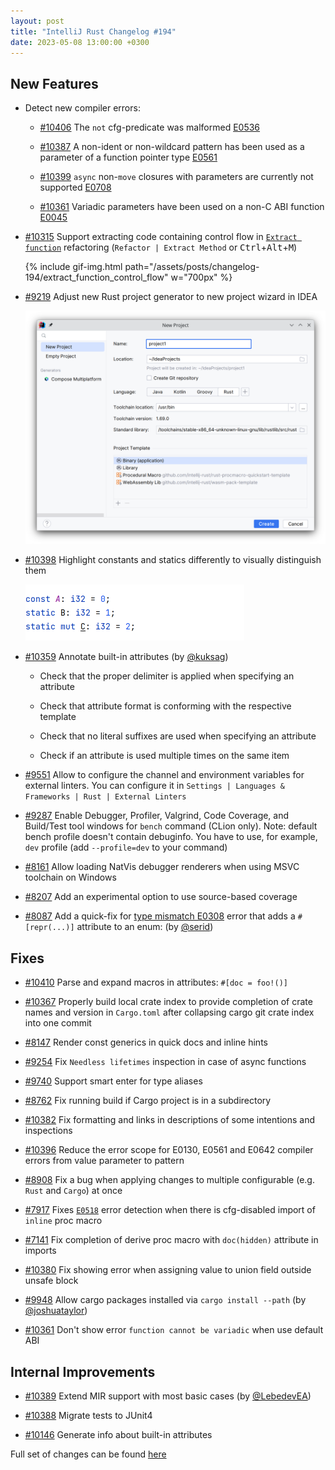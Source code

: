 ```yaml
---
layout: post
title: "IntelliJ Rust Changelog #194"
date: 2023-05-08 13:00:00 +0300
---
```



## New Features

* Detect new compiler errors:

  * [#10406] The `not` cfg-predicate was malformed [E0536](https://doc.rust-lang.org/error_codes/E0536.html)

  * [#10387] A non-ident or non-wildcard pattern has been used as a parameter of a function pointer type [E0561](https://doc.rust-lang.org/error_codes/E0561.html)

  * [#10399] `async` non-`move` closures with parameters are currently not supported [E0708](https://doc.rust-lang.org/error_codes/E0708.html)

  * [#10361] Variadic parameters have been used on a non-C ABI function [E0045](https://doc.rust-lang.org/error_codes/E0045.html)

* [#10315] Support extracting code containing control flow in [`Extract function`](https://plugins.jetbrains.com/plugin/8182-rust/docs/rust-refactorings.html#extractmethod-refactoring) refactoring (`Refactor | Extract Method` or <kbd>Ctrl</kbd>+<kbd>Alt</kbd>+<kbd>M</kbd>)

  {% include gif-img.html path="/assets/posts/changelog-194/extract_function_control_flow" w="700px" %}

* [#9219] Adjust new Rust project generator to new project wizard in IDEA

  <img src="/assets/posts/changelog-194/new_project_wizard.png" width="700px"/>

* [#10398] Highlight constants and statics differently to visually distinguish them

  <img src="/assets/posts/changelog-194/static_const.png" width="350px"/>

* [#10359] Annotate built-in attributes (by [@kuksag])

  * Check that the proper delimiter is applied when specifying an attribute

  * Check that attribute format is conforming with the respective template

  * Check that no literal suffixes are used when specifying an attribute

  * Check if an attribute is used multiple times on the same item

* [#9551] Allow to configure the channel and environment variables for external linters. You can configure it in `Settings | Languages & Frameworks | Rust | External Linters`

* [#9287] Enable Debugger, Profiler, Valgrind, Code Coverage, and Build/Test tool windows for `bench` command (CLion only).
  Note: default bench profile doesn't contain debuginfo. You have to use, for example, `dev` profile (add `--profile=dev` to your command)

* [#8161] Allow loading NatVis debugger renderers when using MSVC toolchain on Windows

* [#8207] Add an experimental option to use source-based coverage

* [#8087] Add a quick-fix for [type mismatch E0308](https://doc.rust-lang.org/error-index.html#E0308) error that adds a `#[repr(...)]` attribute to an enum: (by [@serid])

## Fixes

* [#10410] Parse and expand macros in attributes: `#[doc = foo!()]`

* [#10367] Properly build local crate index to provide completion of crate names and version in `Cargo.toml` after collapsing cargo git crate index into one commit

* [#8147] Render const generics in quick docs and inline hints

* [#9254] Fix `Needless lifetimes` inspection in case of async functions

* [#9740] Support smart enter for type aliases

* [#8762] Fix running build if Cargo project is in a subdirectory

* [#10382] Fix formatting and links in descriptions of some intentions and inspections

* [#10396] Reduce the error scope for E0130, E0561 and E0642 compiler errors from value parameter to pattern

* [#8908] Fix a bug when applying changes to multiple configurable (e.g. `Rust` and `Cargo`) at once

* [#7917] Fixes [`E0518`](https://doc.rust-lang.org/error-index.html#E0518) error detection when there is cfg-disabled import of `inline` proc macro

* [#7141] Fix completion of derive proc macro with `doc(hidden)` attribute in imports

* [#10380] Fix showing error when assigning value to union field outside unsafe block

* [#9948] Allow cargo packages installed via `cargo install --path` (by [@joshuataylor])

* [#10361] Don't show error `function cannot be variadic` when use default ABI

## Internal Improvements

* [#10389] Extend MIR support with most basic cases (by [@LebedevEA])

* [#10388] Migrate tests to JUnit4

* [#10146] Generate info about built-in attributes

Full set of changes can be found [here](https://github.com/intellij-rust/intellij-rust/milestone/103?closed=1)

[@LebedevEA]: https://github.com/LebedevEA
[@joshuataylor]: https://github.com/joshuataylor
[@kuksag]: https://github.com/kuksag
[@serid]: https://github.com/serid

[#7141]: https://github.com/intellij-rust/intellij-rust/pull/7141
[#7917]: https://github.com/intellij-rust/intellij-rust/pull/7917
[#8087]: https://github.com/intellij-rust/intellij-rust/pull/8087
[#8147]: https://github.com/intellij-rust/intellij-rust/pull/8147
[#8161]: https://github.com/intellij-rust/intellij-rust/pull/8161
[#8207]: https://github.com/intellij-rust/intellij-rust/pull/8207
[#8762]: https://github.com/intellij-rust/intellij-rust/pull/8762
[#8908]: https://github.com/intellij-rust/intellij-rust/pull/8908
[#9219]: https://github.com/intellij-rust/intellij-rust/pull/9219
[#9254]: https://github.com/intellij-rust/intellij-rust/pull/9254
[#9287]: https://github.com/intellij-rust/intellij-rust/pull/9287
[#9551]: https://github.com/intellij-rust/intellij-rust/pull/9551
[#9740]: https://github.com/intellij-rust/intellij-rust/pull/9740
[#9948]: https://github.com/intellij-rust/intellij-rust/pull/9948
[#10146]: https://github.com/intellij-rust/intellij-rust/pull/10146
[#10315]: https://github.com/intellij-rust/intellij-rust/pull/10315
[#10359]: https://github.com/intellij-rust/intellij-rust/pull/10359
[#10361]: https://github.com/intellij-rust/intellij-rust/pull/10361
[#10367]: https://github.com/intellij-rust/intellij-rust/pull/10367
[#10380]: https://github.com/intellij-rust/intellij-rust/pull/10380
[#10382]: https://github.com/intellij-rust/intellij-rust/pull/10382
[#10385]: https://github.com/intellij-rust/intellij-rust/pull/10385
[#10387]: https://github.com/intellij-rust/intellij-rust/pull/10387
[#10388]: https://github.com/intellij-rust/intellij-rust/pull/10388
[#10389]: https://github.com/intellij-rust/intellij-rust/pull/10389
[#10392]: https://github.com/intellij-rust/intellij-rust/pull/10392
[#10396]: https://github.com/intellij-rust/intellij-rust/pull/10396
[#10398]: https://github.com/intellij-rust/intellij-rust/pull/10398
[#10399]: https://github.com/intellij-rust/intellij-rust/pull/10399
[#10406]: https://github.com/intellij-rust/intellij-rust/pull/10406
[#10408]: https://github.com/intellij-rust/intellij-rust/pull/10408
[#10410]: https://github.com/intellij-rust/intellij-rust/pull/10410
